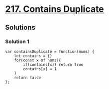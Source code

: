 # [217. Contains Duplicate](https://leetcode.com/problems/contains-duplicate/)

## Solutions

### Solution 1

```
var containsDuplicate = function(nums) {
    let contains = {}
    for(const x of nums){
        if(contains[x]) return true
        contains[x] = 1
    }
    return false
};
```